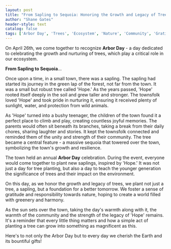 ```yaml
---
layout: post
title: "From Sapling to Sequoia: Honoring the Growth and Legacy of Trees"
author: "Shane Gates"
header-style: text
catalog: false
tags: ['Arbor Day', 'Trees', 'Ecosystem', 'Nature', 'Community', 'Gratitude', 'Sustainability', 'Hope']
---
```


On April 26th, we come together to recognize **Arbor Day** - a day dedicated to celebrating the growth and nurturing of trees, which play a critical role in our ecosystem.   

**From Sapling to Sequoia**...  

Once upon a time, in a small town, there was a sapling. The sapling had started its journey in the green lap of the forest, not far from the town. It was a small but robust tree called 'Hope.' As the years passed, 'Hope' rooted itself deeply in the soil and grew taller and stronger. The townsfolk loved 'Hope' and took pride in nurturing it, ensuring it received plenty of sunlight, water, and protection from wild animals.  

As 'Hope' turned into a bushy teenager, the children of the town found it a perfect place to climb and play, creating countless joyful memories. The parents would often sit beneath its branches, taking a break from their daily chores, sharing laughter and stories. It kept the townsfolk connected and reminded them of the unity and strength of their community. The tree became a central feature - a massive sequoia that towered over the town, symbolizing the town's growth and resilience.  

The town held an annual **Arbor Day** celebration. During the event, everyone would come together to plant new saplings, inspired by 'Hope.' It was not just a day for tree planting, but also a day to teach the younger generation the significance of trees and their impact on the environment.  

On this day, as we honor the growth and legacy of trees, we plant not just a tree, a sapling, but a foundation for a better tomorrow. We foster a sense of gratitude and responsibility towards nature, hoping to create a world filled with greenery and harmony.   

As the sun sets over the town, taking the day's warmth along with it, the warmth of the community and the strength of the legacy of 'Hope' remains. It's a reminder that every little thing matters and how a simple act of planting a tree can grow into something as magnificent as this.   

Here's to not only the Arbor Day but to every day we cherish the Earth and its bountiful gifts!  